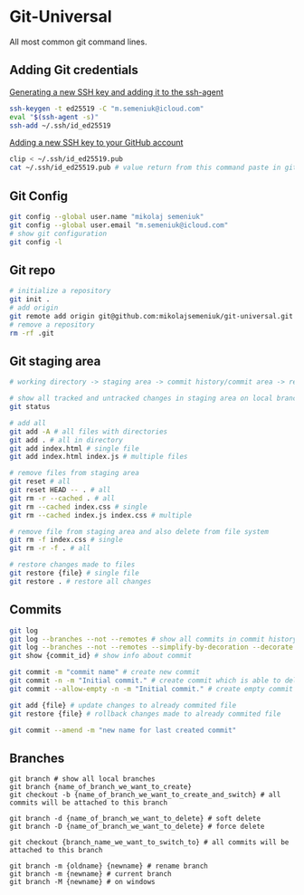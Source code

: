 # Git-Universal
All most common git command lines.

## Adding Git credentials
[Generating a new SSH key and adding it to the ssh-agent](https://docs.github.com/en/authentication/connecting-to-github-with-ssh/generating-a-new-ssh-key-and-adding-it-to-the-ssh-agent)
```sh
ssh-keygen -t ed25519 -C "m.semeniuk@icloud.com"
eval "$(ssh-agent -s)"
ssh-add ~/.ssh/id_ed25519
```
[Adding a new SSH key to your GitHub account](https://docs.github.com/en/authentication/connecting-to-github-with-ssh/adding-a-new-ssh-key-to-your-github-account)
```sh
clip < ~/.ssh/id_ed25519.pub
cat ~/.ssh/id_ed25519.pub # value return from this command paste in github SSH keys
```

## Git Config
```sh
git config --global user.name "mikolaj semeniuk"
git config --global user.email "m.semeniuk@icloud.com"
# show git configuration
git config -l
```
## Git repo
```sh
# initialize a repository
git init .
# add origin
git remote add origin git@github.com:mikolajsemeniuk/git-universal.git
# remove a repository
rm -rf .git
```

## Git staging area
```sh
# working directory -> staging area -> commit history/commit area -> remote server

# show all tracked and untracked changes in staging area on local branch
git status

# add all
git add -A # all files with directories
git add . # all in directory
git add index.html # single file
git add index.html index.js # multiple files

# remove files from staging area
git reset # all
git reset HEAD -- . # all
git rm -r --cached . # all
git rm --cached index.css # single
git rm --cached index.js index.css # multiple

# remove file from staging area and also delete from file system
git rm -f index.css # single
git rm -r -f . # all

# restore changes made to files
git restore {file} # single file
git restore . # restore all changes
```

## Commits
```sh
git log
git log --branches --not --remotes # show all commits in commit history/commit area
git log --branches --not --remotes --simplify-by-decoration --decorate --oneline # the same but simplify
git show {commit_id} # show info about commit

git commit -m "commit name" # create new commit
git commit -n -m "Initial commit." # create commit which is able to delete
git commit --allow-empty -n -m "Initial commit." # create empty commit which is able to delete

git add {file} # update changes to already commited file
git restore {file} # rollback changes made to already commited file

git commit --amend -m "new name for last created commit"
```
## Branches
```
git branch # show all local branches
git branch {name_of_branch_we_want_to_create}
git checkout -b {name_of_branch_we_want_to_create_and_switch} # all commits will be attached to this branch

git branch -d {name_of_branch_we_want_to_delete} # soft delete
git branch -D {name_of_branch_we_want_to_delete} # force delete

git checkout {branch_name_we_want_to_switch_to} # all commits will be attached to this branch

git branch -m {oldname} {newname} # rename branch
git branch -m {newname} # current branch
git branch -M {newname} # on windows
```
